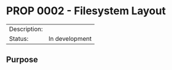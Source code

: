 # PROP 0002 - Filesystem Layout

|                |                                           |
|:---------------|:------------------------------------------|
| Description:   |                                           |
| Status:        | In development                            |


## Purpose
 
